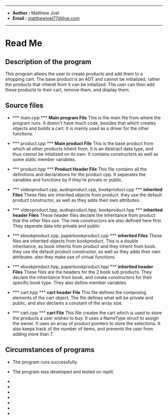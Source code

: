 *******************************************************
*  **Author      :** Matthew Joel       
*  **Email       :** matthewjoel77@live.com
*******************************************************

# Read Me  


##  Description of the program

This program allows the user to create products and add them to a shopping cart. The base product is an ADT and cannot be initialized, rather the products that inheret from it can be intialized. The user can then add these products to their cart, remove them, and display them.
 
##  Source files

* *** main.cpp ***
   **Main program File**
This is the main file from where the program runs. It doesn't have much code, besides that which creates objects and builds a cart. It is mainly used as a driver for the other functions.

* *** product.cpp ***
   **Main product File**
This is the base product from which all other products inherit from. It is an Abstract data type, and thus cannot be intialized on its own. It contains constructors as well as some static member variables.

 * *** product.hpp ***
   **Product Header File** This file contains all the definitions and declarations for the product cpp. It seperates the variables and functions by if they're private or public.

* *** videoproduct.cpp, audioproduct.cpp, bookproduct.cpp ***
   **inherited Files**
These files are inherited objects from product. they use the default product constructor, as well as they adds their own attributes.

* *** videoproduct.hpp, audioproduct.hpp, bookproduct.hpp ***
   **inherited header Files**
These header files declare the inheritance from product that the other files use. The new constructors are also defined here first. They seperate data into private and public


* *** ebookproduct.cpp, paperbookproduct.cpp ***
   **inherited Files**
These files are inherited objects from bookproduct. This is a double inheritance, as book inherits from product and they inherit from book. they use the default product constructor, as well as they adds their own attributes. also they make use of virtual functions.


* *** ebookproduct.hpp, paperbookproduct.hpp ***
   **inherited header Files**
These files are the headers for the 2 book sub products. They declare the inheritance from book, and create constructors for their specific book type. They also define member variables.

* *** cart.hpp ***
   **cart header File**
This file defines the composing elements of the cart object. The file defines what will be private and public, and also declares a constant of the array size.

* *** cart.cpp ***
   **cart File**
This file creates the cart which is used to store the products a user wishes to buy. It uses a NameType struct to assign the owner. It uses an array of product pointers to store the selections. It also keeps track of the number of items, and prevents the user from adding more than 7.
   
   
##  Circumstances of programs

   * The program runs successfully.  
   * The program was developed and tested on replit.
          
  *
  *
  *
  *
  *
  *
  * 

